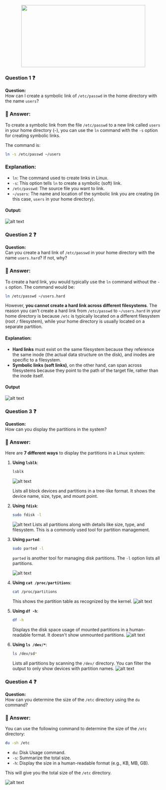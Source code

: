 
<p align="center">
  <a href="https://skillicons.dev">
    <img src="https://skillicons.dev/icons?i=linux,bash" width="400" height="200" />
  </a>
</p>


### Question 1 ❓

**Question:**  
How can I create a symbolic link of `/etc/passwd` in the home directory with the name `users`?

### 📝 Answer:

To create a symbolic link from the file `/etc/passwd` to a new link called `users` in your home directory (`~`), you can use the `ln` command with the `-s` option for creating symbolic links.

The command is:

```bash
ln -s /etc/passwd ~/users
```

### Explanation:
- `ln`: The command used to create links in Linux.
- `-s`: This option tells `ln` to create a symbolic (soft) link.
- `/etc/passwd`: The source file you want to link.
- `~/users`: The name and location of the symbolic link you are creating (in this case, `users` in your home directory).

#### Output:
![alt text](Animation.gif)


### Question 2 ❓

**Question:**  
Can you create a hard link of `/etc/passwd` in your home directory with the name `users.hard`? If not, why?

### 📝 Answer:

To create a hard link, you would typically use the `ln` command without the `-s` option. The command would be:

```bash
ln /etc/passwd ~/users.hard
```

However, **you cannot create a hard link across different filesystems**. The reason you can't create a hard link from `/etc/passwd` to `~/users.hard` in your home directory is because `/etc` is typically located on a different filesystem (root `/` filesystem), while your home directory is usually located on a separate partition.

#### Explanation:
- **Hard links** must exist on the same filesystem because they reference the same inode (the actual data structure on the disk), and inodes are specific to a filesystem.
- **Symbolic links (soft links)**, on the other hand, can span across filesystems because they point to the path of the target file, rather than the inode itself.

#### Output

![alt text](Animation-1.gif)


### Question 3 ❓

**Question:**  
How can you display the partitions in the system?

### 📝 Answer:

Here are **7 different ways** to display the partitions in a Linux system:

1. **Using `lsblk`**:
   ```bash
   lsblk
   ```
   ![alt text](image.png)
   
   Lists all block devices and partitions in a tree-like format. It shows the device name, size, type, and mount point.

2. **Using `fdisk`**:
   ```bash
   sudo fdisk -l
   ```
    ![alt text](image-1.png)
   Lists all partitions along with details like size, type, and filesystem. This is a commonly used tool for partition management.

3. **Using `parted`**:
   ```bash
   sudo parted -l
   ```
   `parted` is another tool for managing disk partitions. The `-l` option lists all partitions.

    ![alt text](image-2.png) 

4. **Using `cat /proc/partitions`**:
   ```bash
   cat /proc/partitions
   ```
   This shows the partition table as recognized by the kernel.
    ![alt text](image-3.png)
5. **Using `df -h`**:
   ```bash
   df -h
   ```
   Displays the disk space usage of mounted partitions in a human-readable format. It doesn't show unmounted partitions.
    ![alt text](image-4.png)

6. **Using `ls /dev/*`**:
   ```bash
   ls /dev/sd*
   ```
   Lists all partitions by scanning the `/dev/` directory. You can filter the output to only show devices with partition names.
    ![alt text](image-5.png)

### Question 4 ❓

**Question:**  
How can you determine the size of the `/etc` directory using the `du` command?

### 📝 Answer:

You can use the following command to determine the size of the `/etc` directory:

```bash
du -sh /etc
```

- `du`: Disk Usage command.
- `-s`: Summarize the total size.
- `-h`: Display the size in a human-readable format (e.g., KB, MB, GB).

This will give you the total size of the `/etc` directory.

![alt text](image-6.png)